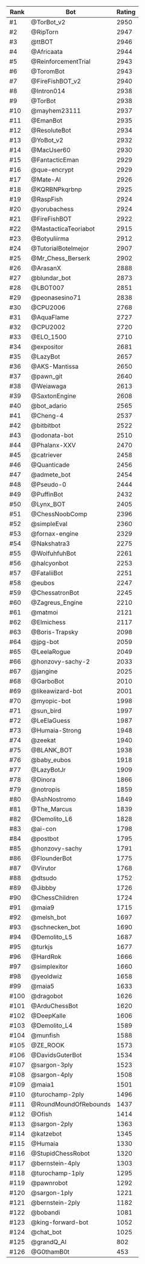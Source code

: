 Rank|Bot|Rating
---|---|---
#1|@TorBot_v2|2950
#2|@RipTorn|2947
#3|@ttBOT|2946
#4|@Africaata|2944
#5|@ReinforcementTrial|2943
#6|@ToromBot|2943
#7|@FireFishBOT_v2|2940
#8|@Intron014|2938
#9|@TorBot|2938
#10|@mayhem23111|2937
#11|@EmanBot|2935
#12|@ResoluteBot|2934
#13|@YoBot_v2|2932
#14|@MacUser60|2930
#15|@FantacticEman|2929
#16|@que-encrypt|2929
#17|@Mate-AI|2926
#18|@KQRBNPkqrbnp|2925
#19|@RaspFish|2924
#20|@yorubachess|2924
#21|@FireFishBOT|2922
#22|@MastacticaTeoriabot|2915
#23|@Botyuliirma|2912
#24|@TutorialBotelmejor|2907
#25|@Mr_Chess_Berserk|2902
#26|@ArasanX|2888
#27|@blundar_bot|2873
#28|@LBOT007|2851
#29|@peonasesino71|2838
#30|@CPU2006|2768
#31|@AquaFlame|2727
#32|@CPU2002|2720
#33|@ELO_1500|2710
#34|@expositor|2681
#35|@LazyBot|2657
#36|@AKS-Mantissa|2650
#37|@pawn_git|2640
#38|@Weiawaga|2613
#39|@SaxtonEngine|2608
#40|@bot_adario|2565
#41|@Cheng-4|2537
#42|@bitbitbot|2522
#43|@odonata-bot|2510
#44|@Phalanx-XXV|2470
#45|@catriever|2458
#46|@Quanticade|2456
#47|@admete_bot|2454
#48|@Pseudo-0|2444
#49|@PuffinBot|2432
#50|@Lynx_BOT|2405
#51|@ChessNoobComp|2396
#52|@simpleEval|2360
#53|@fornax-engine|2329
#54|@Nakshatra3|2275
#55|@WolfuhfuhBot|2261
#56|@halcyonbot|2253
#57|@FataliiBot|2251
#58|@eubos|2247
#59|@ChessatronBot|2245
#60|@Zagreus_Engine|2210
#61|@matmoi|2121
#62|@Elmichess|2117
#63|@Boris-Trapsky|2098
#64|@jpg-bot|2059
#65|@LeelaRogue|2049
#66|@honzovy-sachy-2|2033
#67|@jangine|2025
#68|@GarboBot|2010
#69|@likeawizard-bot|2001
#70|@myopic-bot|1998
#71|@sun_bird|1997
#72|@LeElaGuess|1987
#73|@Humaia-Strong|1948
#74|@zeekat|1940
#75|@BLANK_BOT|1938
#76|@baby_eubos|1918
#77|@LazyBotJr|1909
#78|@Dinora|1866
#79|@notropis|1859
#80|@AshNostromo|1849
#81|@The_Marcus|1839
#82|@Demolito_L6|1828
#83|@ai-con|1798
#84|@postbot|1795
#85|@honzovy-sachy|1791
#86|@FlounderBot|1775
#87|@Virutor|1768
#88|@dtsudo|1752
#89|@Jibbby|1726
#90|@ChessChildren|1724
#91|@maia9|1715
#92|@melsh_bot|1697
#93|@schnecken_bot|1690
#94|@Demolito_L5|1687
#95|@turkjs|1677
#96|@HardRok|1666
#97|@simplexitor|1660
#98|@yeoldwiz|1658
#99|@maia5|1633
#100|@dragobot|1626
#101|@ArduChessBot|1620
#102|@DeepKalle|1606
#103|@Demolito_L4|1589
#104|@munfish|1588
#105|@ZE_ROOK|1573
#106|@DavidsGuterBot|1534
#107|@sargon-3ply|1523
#108|@sargon-4ply|1508
#109|@maia1|1501
#110|@turochamp-2ply|1496
#111|@RoundMoundOfRebounds|1437
#112|@Ofish|1414
#113|@sargon-2ply|1363
#114|@katzebot|1345
#115|@Humaia|1330
#116|@StupidChessRobot|1320
#117|@bernstein-4ply|1303
#118|@turochamp-1ply|1295
#119|@pawnrobot|1292
#120|@sargon-1ply|1221
#121|@bernstein-2ply|1182
#122|@bobandi|1081
#123|@king-forward-bot|1052
#124|@chat_bot|1025
#125|@grandQ_AI|802
#126|@G0thamB0t|453

